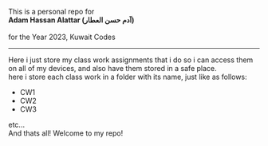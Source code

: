 This is a personal repo for
 <br> 
 <strong> Adam Hassan Alattar (آدم حسن العطار)</strong> <br> <br>
 for the Year 2023, Kuwait Codes
 <br>
 <hr>
 Here i just store my class work assignments that i do so i can access them on all of my devices, and also have them stored in a safe place.<br>
 here i store each class work in a folder with its name, just like as follows:<br>
 <ul>
    <li>CW1</li>
    <li>CW2</li>
    <li>CW3</li>
</ul>
etc... <br>
And thats all! Welcome to my repo!
